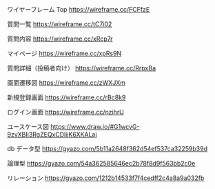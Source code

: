 ワイヤーフレーム
Top
https://wireframe.cc/FCFfzE

質問一覧
https://wireframe.cc/tC7i02

質問内容
https://wireframe.cc/xRcp7r

マイページ
https://wireframe.cc/xpRs9N

質問詳細（投稿者向け）
https://wireframe.cc/RrpxBa

画面遷移図
https://wireframe.cc/zWXJXm


新規登録画面
https://wireframe.cc/rBc8k9

ログイン画面
https://wireframe.cc/nzihrU


ユースケース図
https://www.draw.io/#G1wcvG-9zvXBIi3RgZEQxCDljjK6XKALaj

db
データ型
https://gyazo.com/5b11a2648f362d54ef537ca32259b39d

論理型
https://gyazo.com/54a362585646ec2b78f8d9f563bb2c0e

リレーション
https://gyazo.com/1212b14533f7f4cedff2c4a8a9a032fb
